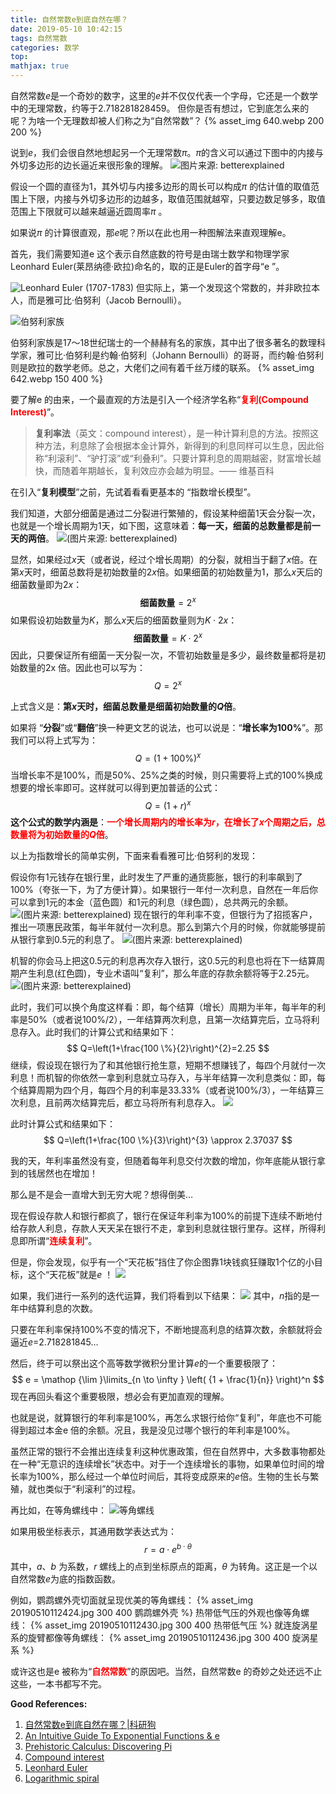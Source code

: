 ```yaml
---
title: 自然常数e到底自然在哪？
date: 2019-05-10 10:42:15
tags: 自然常数
categories: 数学
top:
mathjax: true
---
```

自然常数$e$是一个奇妙的数字，这里的$e$并不仅仅代表一个字母，它还是一个数学中的无理常数，约等于2.718281828459。
但你是否有想过，它到底怎么来的呢？为啥一个无理数却被人们称之为“自然常数”？
{% asset_img 640.webp 200 200 %}


<!-- more -->

说到$e$，我们会很自然地想起另一个无理常数$\pi$。$\pi$的含义可以通过下图中的内接与外切多边形的边长逼近来很形象的理解。
![图片来源: betterexplained](641.jfif)

假设一个圆的直径为1，其外切与内接多边形的周长可以构成$\pi$ 的估计值的取值范围上下限，内接与外切多边形的边越多，取值范围就越窄，只要边数足够多，取值范围上下限就可以越来越逼近圆周率$\pi$ 。

如果说$\pi$ 的计算很直观，那$e$呢？所以在此也用一种图解法来直观理解e。

首先，我们需要知道e 这个表示自然底数的符号是由瑞士数学和物理学家Leonhard Euler(莱昂纳德·欧拉)命名的，取的正是Euler的首字母“e ”。

![Leonhard Euler (1707-1783)](640.jpg)
但实际上，第一个发现这个常数的，并非欧拉本人，而是雅可比·伯努利（Jacob Bernoulli）。

![伯努利家族](641.jpg)

伯努利家族是17〜18世纪瑞士的一个赫赫有名的家族，其中出了很多著名的数理科学家，雅可比·伯努利是约翰·伯努利（Johann Bernoulli）的哥哥，而约翰·伯努利则是欧拉的数学老师。总之，大佬们之间有着千丝万缕的联系。
{% asset_img 642.webp 150 400 %}

要了解e 的由来，一个最直观的方法是引入一个经济学名称“<span style="color:red">**复利(Compound Interest)**</span>”。

> **复利率法**（英文：compound interest），是一种计算利息的方法。按照这种方法，利息除了会根据本金计算外，新得到的利息同样可以生息，因此俗称“利滚利”、“驴打滚”或“利叠利”。只要计算利息的周期越密，财富增长越快，而随着年期越长，复利效应亦会越为明显。—— 维基百科

在引入“**复利模型**”之前，先试着看看更基本的 “指数增长模型”。


我们知道，大部分细菌是通过二分裂进行繁殖的，假设某种细菌1天会分裂一次，也就是一个增长周期为1天，如下图，这意味着：**每一天，细菌的总数量都是前一天的两倍**。
![(图片来源: betterexplained)](20190510111844.png)

显然，如果经过$x$天（或者说，经过个增长周期）的分裂，就相当于翻了$x$倍。在第$x$天时，细菌总数将是初始数量的$2x$倍。如果细菌的初始数量为1，那么$x$天后的细菌数量即为$2x$：
$$
\mathbf{细菌数量}=2^{x}
$$
如果假设初始数量为$K$，那么$x$天后的细菌数量则为$K\cdot 2x$：
$$
\mathbf{细菌数量}=K\cdot 2^{x}
$$
因此，只要保证所有细菌一天分裂一次，不管初始数量是多少，最终数量都将是初始数量的2x 倍。因此也可以写为：
$$
Q=2^{x}
$$

上式含义是：**第$x$天时，细菌总数量是细菌初始数量的$Q$倍**。

如果将 “**分裂**”或“**翻倍**”换一种更文艺的说法，也可以说是：“**增长率为100%**”。那我们可以将上式写为：
$$
Q=(1+100 \%)^{x}
$$
当增长率不是100%，而是50%、25%之类的时候，则只需要将上式的100%换成想要的增长率即可。这样就可以得到更加普适的公式：
$$
Q=(1+r)^{x}
$$
**这个公式的数学内涵是**：<span style="color:red">**一个增长周期内的增长率为$r$，在增长了$x$个周期之后，总数量将为初始数量的$Q$倍**</span>。

以上为指数增长的简单实例，下面来看看雅可比·伯努利的发现：

假设你有1元钱存在银行里，此时发生了严重的通货膨胀，银行的利率飙到了100%（夸张一下，为了方便计算）。如果银行一年付一次利息，自然在一年后你可以拿到1元的本金（蓝色圆）和1元的利息（绿色圆），总共两元的余额。
![(图片来源: betterexplained)](20190510112331.png)
现在银行的年利率不变，但银行为了招揽客户，推出一项惠民政策，每半年就付一次利息。那么到第六个月的时候，你就能够提前从银行拿到0.5元的利息了。
![(图片来源: betterexplained)](20190510112343.png)

机智的你会马上把这0.5元的利息再次存入银行，这0.5元的利息也将在下一结算周期产生利息(红色圆)，专业术语叫“复利”，那么年底的存款余额将等于2.25元。
![(图片来源: betterexplained)](20190510112351.png)

此时，我们可以换个角度这样看：即，每个结算（增长）周期为半年，每半年的利率是50%（或者说100%/2），一年结算两次利息，且第一次结算完后，立马将利息存入。此时我们的计算公式和结果如下：
$$
Q=\left(1+\frac{100 \%}{2}\right)^{2}=2.25
$$
继续，假设现在银行为了和其他银行抢生意，短期不想赚钱了，每四个月就付一次利息！而机智的你依然一拿到利息就立马存入，与半年结算一次利息类似：即，每个结算周期为四个月，每四个月的利率是33.33%（或者说100%/3），一年结算三次利息，且前两次结算完后，都立马将所有利息存入。
![](20190510112417.png)

此时计算公式和结果如下：
$$
Q=\left(1+\frac{100 \%}{3}\right)^{3} \approx 2.37037
$$

我的天，年利率虽然没有变，但随着每年利息交付次数的增加，你年底能从银行拿到的钱居然也在增加！

那么是不是会一直增大到无穷大呢？想得倒美…

现在假设存款人和银行都疯了，银行在保证年利率为100%的前提下连续不断地付给存款人利息，存款人天天呆在银行不走，拿到利息就往银行里存。这样，所得利息即所谓“<span style="color:red">**连续复利**</span>”。

但是，你会发现，似乎有一个“天花板”挡住了你企图靠1块钱疯狂赚取1个亿的小目标，这个“天花板”就是$e$ ！
![](20190510112410.jpg)

如果，我们进行一系列的迭代运算，我们将看到以下结果：
![](20190510112404.png)
其中，$n$指的是一年中结算利息的次数。

只要在年利率保持100%不变的情况下，不断地提高利息的结算次数，余额就将会逼近$e$=2.718281845…

然后，终于可以祭出这个高等数学微积分里计算$e$的一个重要极限了：
$$
e = \mathop {\lim }\limits_{n \to \infty } \left( {1 + \frac{1}{n}} \right)^n
$$
现在再回头看这个重要极限，想必会有更加直观的理解。

也就是说，就算银行的年利率是100%，再怎么求银行给你“复利”，年底也不可能得到超过本金e 倍的余额。况且，我是没见过哪个银行的年利率是100%。

虽然正常的银行不会推出连续复利这种优惠政策，但在自然界中，大多数事物都处在一种“无意识的连续增长”状态中。对于一个连续增长的事物，如果单位时间的增长率为100%，那么经过一个单位时间后，其将变成原来的$e$倍。生物的生长与繁殖，就也类似于“利滚利”的过程。

再比如，在等角螺线中：
![等角螺线](20190510112358.png)


如果用极坐标表示，其通用数学表达式为：
$$
r=a \cdot e^{b \cdot \theta}
$$
其中，$a$、$b$ 为系数，$r$ 螺线上的点到坐标原点的距离，$θ$ 为转角。这正是一个以自然常数$e$为底的指数函数。

例如，鹦鹉螺外壳切面就呈现优美的等角螺线：
{% asset_img 20190510112424.jpg 300 400 鹦鹉螺外壳 %}
热带低气压的外观也像等角螺线：
{% asset_img 20190510112430.jpg 300 400 热带低气压 %}
就连旋涡星系的旋臂都像等角螺线：
{% asset_img 20190510112436.jpg 300 400 旋涡星系 %}

或许这也是e 被称为“<span style="color:red">**自然常数**</span>”的原因吧。当然，自然常数e 的奇妙之处还远不止这些，一本书都写不完。

**Good References:**
 1. [自然常数e到底自然在哪？|科研狗](https://mp.weixin.qq.com/s/yAZiYYJBUJuesBCTUL_tBg)
 2. [An Intuitive Guide To Exponential Functions & e](https://betterexplained.com/articles/an-intuitive-guide-to-exponential-functions-e/)
 3. [Prehistoric Calculus: Discovering Pi](https://betterexplained.com/articles/prehistoric-calculus-discovering-pi/)
 4. [Compound interest](https://en.wikipedia.org/wiki/Compound_interest)
 5. [Leonhard Euler](https://en.wikipedia.org/wiki/Leonhard_Euler)
 6. [Logarithmic spiral](https://en.wikipedia.org/wiki/Logarithmic_spiral)
